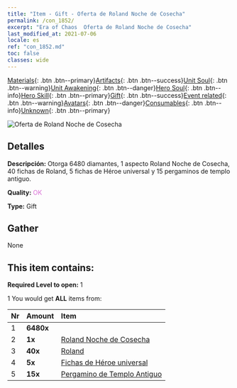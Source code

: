 ```yaml
---
title: "Item - Gift - Oferta de Roland Noche de Cosecha"
permalink: /con_1852/
excerpt: "Era of Chaos  Oferta de Roland Noche de Cosecha"
last_modified_at: 2021-07-06
locale: es
ref: "con_1852.md"
toc: false
classes: wide
---
```

 [Materials](/ItemsES/){: .btn .btn--primary}[Artifacts](/ItemsES/Artifacts/){: .btn .btn--success}[Unit Soul](/ItemsES/UnitSoul/){: .btn .btn--warning}[Unit Awakening](/ItemsES/UnitAwakening/){: .btn .btn--danger}[Hero Soul](/ItemsES/HeroSoul/){: .btn .btn--info}[Hero Skill](/ItemsES/HeroSkill/){: .btn .btn--primary}[Gift](/ItemsES/Gift/){: .btn .btn--success}[Event related](/ItemsES/Events/){: .btn .btn--warning}[Avatars](/ItemsES/Avatars/){: .btn .btn--danger}[Consumables](/ItemsES/Consumables/){: .btn .btn--info}[Unknown](/ItemsES/Unknown/){: .btn .btn--primary}

 ![Oferta de Roland Noche de Cosecha](/images/t/i_907475.png)

## Detalles
 **Descripción:** Otorga 6480 diamantes, 1 aspecto Roland Noche de Cosecha, 40 fichas de Roland, 5 fichas de Héroe universal y 15 pergaminos de templo antiguo.

 **Quality:** <span style="color: #DA70D6">OK</span>

 **Type:** Gift

## Gather

  None

## This item contains:

 **Required Level to open:** 1

 1 You would get **ALL** items  from:

  | Nr | Amount |     Item    |
  |:---|:-------|:------------|
  | 1 |  **6480x** | <i class="fas fa-gem"/> |  | 
  | 2 |  **1x** | [Roland Noche de Cosecha](/ItemsES/con_1034/) |  | 
  | 3 |  **40x** | [Roland](/ItemsES/her_362/) |  | 
  | 4 |  **5x** | [Fichas de Héroe universal](/ItemsES/her_358/) |  | 
  | 5 |  **15x** | [Pergamino de Templo Antiguo](/ItemsES/con_697/) |  | 
